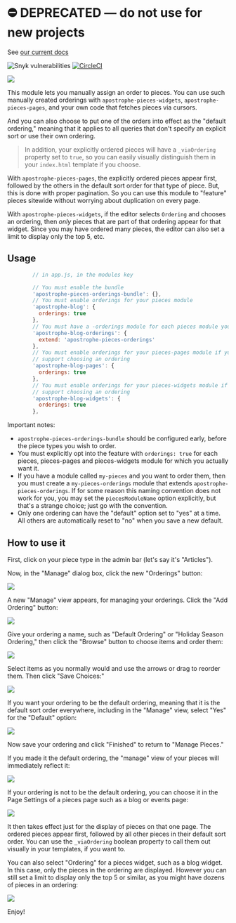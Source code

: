 # ⛔️ **DEPRECATED** — do not use for new projects

See [our current docs](https://docs.apostrophecms.org/)

![Snyk vulnerabilities](https://img.shields.io/snyk/vulnerabilities/npm/apostrophe-pieces-orderings-bundle)
[![CircleCI](https://circleci.com/gh/apostrophecms/apostrophe-pieces-orderings-bundle/tree/master.svg?style=svg)](https://circleci.com/gh/apostrophecms/apostrophe-pieces-orderings-bundle/tree/master)

<img src="https://raw.githubusercontent.com/apostrophecms/apostrophe-pieces-orderings-bundle/master/images/select-items.png" />


This module lets you manually assign an order to pieces. You can use such manually created orderings with `apostrophe-pieces-widgets`, `apostrophe-pieces-pages`, and your own code that fetches pieces via cursors.

And you can also choose to put one of the orders into effect as the "default ordering," meaning that it applies to all queries that don't specify an explicit sort or use their own ordering.

> In addition, your explicitly ordered pieces will have a `_viaOrdering` property set to `true`, so you can easily visually distinguish them in your `index.html` template if you choose.

With `apostrophe-pieces-pages`, the explicitly ordered pieces appear first, followed by the others in the default sort order for that type of piece. But, this is done with proper pagination. So you can use this module to "feature" pieces sitewide without worrying about duplication on every page.

With `apostrophe-pieces-widgets`, if the editor selects `Ordering` and chooses an ordering, then *only* pieces that are part of that ordering appear for that widget. Since you may have ordered many pieces, the editor can also set a limit to display only the top 5, etc.

## Usage

```javascript
        // in app.js, in the modules key

        // You must enable the bundle
        'apostrophe-pieces-orderings-bundle': {},
        // You must enable orderings for your pieces module
        'apostrophe-blog': {
          orderings: true
        },
        // You must have a -orderings module for each pieces module you wish to order
        'apostrophe-blog-orderings': {
          extend: 'apostrophe-pieces-orderings'
        },
        // You must enable orderings for your pieces-pages module if you wish it to
        // support choosing an ordering
        'apostrophe-blog-pages': {
          orderings: true
        },
        // You must enable orderings for your pieces-widgets module if you wish it to
        // support choosing an ordering
        'apostrophe-blog-widgets': {
          orderings: true
        },
```

Important notes:

* `apostrophe-pieces-orderings-bundle` should be configured early, before the piece types you wish to order.
* You must explicitly opt into the feature with `orderings: true` for each pieces, pieces-pages and pieces-widgets module for which you actually want it.
* If you have a module called `my-pieces` and you want to order them, then you must create a `my-pieces-orderings` module that extends `apostrophe-pieces-orderings`. If for some reason this naming convention does not work for you, you may set the `piecesModuleName` option explicitly, but that's a strange choice; just go with the convention.
* Only one ordering can have the "default" option set to "yes" at a time. All others are automatically reset to "no" when you save a new default.

## How to use it

First, click on your piece type in the admin bar (let's say it's "Articles").

Now, in the "Manage" dialog box, click the new "Orderings" button:


<img src="https://raw.githubusercontent.com/apostrophecms/apostrophe-pieces-orderings-bundle/master/images/click-orderings-button.png" />


A new "Manage" view appears, for managing your orderings. Click the "Add Ordering" button:


<img src="https://raw.githubusercontent.com/apostrophecms/apostrophe-pieces-orderings-bundle/master/images/add-ordering-button.png" />


Give your ordering a name, such as "Default Ordering" or "Holiday Season Ordering," then click the "Browse" button to choose items and order them:


<img src="https://raw.githubusercontent.com/apostrophecms/apostrophe-pieces-orderings-bundle/master/images/browse-items-button.png" />


Select items as you normally would and use the arrows or drag to reorder them. Then click "Save Choices:"


<img src="https://raw.githubusercontent.com/apostrophecms/apostrophe-pieces-orderings-bundle/master/images/select-items.png" />


If you want your ordering to be the default ordering, meaning that it is the default sort order everywhere, including in the "Manage" view, select "Yes" for the "Default" option:


<img src="https://raw.githubusercontent.com/apostrophecms/apostrophe-pieces-orderings-bundle/master/images/default.png" />


Now save your ordering and click "Finished" to return to "Manage Pieces."

If you made it the default ordering, the "manage" view of your pieces will immediately reflect it:


<img src="https://raw.githubusercontent.com/apostrophecms/apostrophe-pieces-orderings-bundle/master/images/manage-view-with-default-ordering.png" />


If your ordering is not to be the default ordering, you can choose it in the Page Settings of a pieces page such as a blog or events page:


<img src="https://raw.githubusercontent.com/apostrophecms/apostrophe-pieces-orderings-bundle/master/images/page-settings.png" />


It then takes effect just for the display of pieces on that one page. The ordered pieces appear first, followed by all other pieces in their default sort order. You can use the `_viaOrdering` boolean property to call them out visually in your templates, if you want to.

You can also select "Ordering" for a pieces widget, such as a blog widget. In this case, only the pieces in the ordering are displayed. However you can still set a limit to display only the top 5 or similar, as you might have dozens of pieces in an ordering:


<img src="https://raw.githubusercontent.com/apostrophecms/apostrophe-pieces-orderings-bundle/master/images/widget.png" />


Enjoy!

